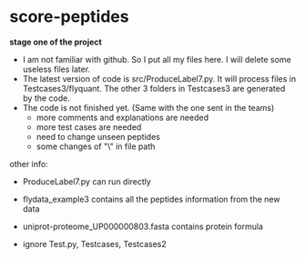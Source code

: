 # score-peptides
**stage one of the project**

* I am not familiar with github. So I put all my files here. I will delete some useless files later.
* The latest version of code is src/ProduceLabel7.py. It will process files in Testcases3/flyquant. The other 3 folders in Testcases3 are generated by the code.
* The code is not finished yet. (Same with the one sent in the teams)
  * more comments and explanations are needed
  * more test cases are needed
  * need to change unseen peptides
  * some changes of "\\\" in file path



other info:

* ProduceLabel7.py can run directly 

* flydata_example3 contains all the peptides information from the new data
* uniprot-proteome_UP000000803.fasta contains protein formula
* ignore Test.py, Testcases, Testcases2

